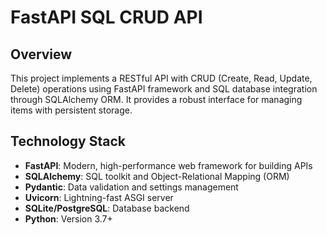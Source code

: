 # FastAPI SQL CRUD API

## Overview
This project implements a RESTful API with CRUD (Create, Read, Update, Delete) operations using FastAPI framework and SQL database integration through SQLAlchemy ORM. It provides a robust interface for managing items with persistent storage.

## Technology Stack
- **FastAPI**: Modern, high-performance web framework for building APIs
- **SQLAlchemy**: SQL toolkit and Object-Relational Mapping (ORM)
- **Pydantic**: Data validation and settings management
- **Uvicorn**: Lightning-fast ASGI server
- **SQLite/PostgreSQL**: Database backend
- **Python**: Version 3.7+
